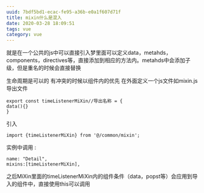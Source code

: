 ```yaml
---
uuid: 7bdf5bd1-ecac-fe95-a36b-e0a1f607d71f
title: mixin什么是混入
date: 2020-03-28 18:09:51
tags: vue
category: vue
---
```


就是在一个公共的js中可以直接引入梦里面可以定义data，metahds，components，directives等，直接添加到相应的方法内。metahds中会添加子级，但是重名的时候会直接替换

生命周期是可以的
有冲突的时候以组件内的优先
在外面定义一个js文件如mixin.js
导出文件
```
export const timeListenerMiXin//导出名称 = {
data(){}
}
```
引入 
```
import {timeListenerMiXin} from '@/common/mixin';
```
实例中调用 :   
```
name: "Detail",
mixins:[timeListenerMiXin],
```
之后MiXin里面的timeListenerMiXin内的组件条件（data，popst等）会应用到导入的组件中，直接使用this可以调用
